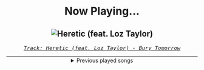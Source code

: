 <div align="center"> 
<h1>Now Playing...</h1>

![Heretic (feat. Loz Taylor)](https://i.scdn.co/image/ab67616d00001e024992ab275360f17274b7a867)
--
_<samp><a href="https://open.spotify.com/track/1lHqZm5MsAc7wZ7W95KcOe">Track: Heretic (feat. Loz Taylor) - Bury Tomorrow</a></samp>_

<div style="border: 1px #4B5054 solid"></div>
<details>
  <summary>
    Previous played songs
  </summary>
  <table>
    <thead>
      <tr>
        <th>
          Artist
        </th>
        <th>
          Song
        </th>
        <th>
          Link
        </th>
      </tr>
    </thead>
    <tbody>
      <tr><td>Bury Tomorrow</td><td>Heretic (feat. Loz Taylor)</td><td><a href="https://open.spotify.com/track/1lHqZm5MsAc7wZ7W95KcOe">https://open.spotify.com/track/1lHqZm5MsAc7wZ7W95KcOe</a></td></tr><tr><td>Cliff Lin</td><td>Dawn Awaits</td><td><a href="https://open.spotify.com/track/2j37hocc4qZ10RMpj8CSJ4">https://open.spotify.com/track/2j37hocc4qZ10RMpj8CSJ4</a></td></tr><tr><td>Daedric</td><td>Alchemy</td><td><a href="https://open.spotify.com/track/3fkA9mS8PFF7EDyBqnmL6s">https://open.spotify.com/track/3fkA9mS8PFF7EDyBqnmL6s</a></td></tr><tr><td>Void Chapter</td><td>Resist (feat. Celldweller) - Brian Skeel VIP</td><td><a href="https://open.spotify.com/track/5DaqEeeMXOHUPjXPQYegj5">https://open.spotify.com/track/5DaqEeeMXOHUPjXPQYegj5</a></td></tr><tr><td>The Anix</td><td>Cut Me</td><td><a href="https://open.spotify.com/track/6DjYHj96faeOB9pbls2cle">https://open.spotify.com/track/6DjYHj96faeOB9pbls2cle</a></td></tr><tr><td>Celldweller</td><td>The End of the World - The Anix Remix</td><td><a href="https://open.spotify.com/track/5Ez6VllJxyf9SWQyLDDTgj">https://open.spotify.com/track/5Ez6VllJxyf9SWQyLDDTgj</a></td></tr><tr><td>Oddko</td><td>D4TM - NeroArgento & The Silverblack Remix - Instrumental</td><td><a href="https://open.spotify.com/track/6y2CIOvl5ytGLSdg9zzGI2">https://open.spotify.com/track/6y2CIOvl5ytGLSdg9zzGI2</a></td></tr><tr><td>Daedric</td><td>Dawnbreaker</td><td><a href="https://open.spotify.com/track/4BmTh4pg7X6scg5SOtBLT4">https://open.spotify.com/track/4BmTh4pg7X6scg5SOtBLT4</a></td></tr><tr><td>Daedric</td><td>Dawnbreaker</td><td><a href="https://open.spotify.com/track/4BmTh4pg7X6scg5SOtBLT4">https://open.spotify.com/track/4BmTh4pg7X6scg5SOtBLT4</a></td></tr><tr><td>Celldweller</td><td>Jupiter</td><td><a href="https://open.spotify.com/track/3gwbdApbQbSDnXzR7nuH4C">https://open.spotify.com/track/3gwbdApbQbSDnXzR7nuH4C</a></td></tr><tr><td>Circle of Dust</td><td>Yurasuka - Blue Stahli Remix</td><td><a href="https://open.spotify.com/track/1wZpVfjxOEsanySSkswQHJ">https://open.spotify.com/track/1wZpVfjxOEsanySSkswQHJ</a></td></tr><tr><td>Fight The Fade</td><td>Scratching (feat. Daedric)</td><td><a href="https://open.spotify.com/track/222UaDfI2Iwqciv1aqXBHL">https://open.spotify.com/track/222UaDfI2Iwqciv1aqXBHL</a></td></tr><tr><td>Fury Weekend</td><td>Knightriders</td><td><a href="https://open.spotify.com/track/4YyG15mMNRqjYCH3S7aBw0">https://open.spotify.com/track/4YyG15mMNRqjYCH3S7aBw0</a></td></tr><tr><td>Sightless in Shadow</td><td>Diabolical Suitor</td><td><a href="https://open.spotify.com/track/5Jfz4UI8I5b1UOSjDaDJM2">https://open.spotify.com/track/5Jfz4UI8I5b1UOSjDaDJM2</a></td></tr><tr><td>Nitroverts</td><td>What's Going On</td><td><a href="https://open.spotify.com/track/7zBG4CRoc8ObsOjW1iRBwg">https://open.spotify.com/track/7zBG4CRoc8ObsOjW1iRBwg</a></td></tr><tr><td>Coping Method</td><td>Trauma</td><td><a href="https://open.spotify.com/track/2UAOcfhEzw7QHJ7SYC2lwm">https://open.spotify.com/track/2UAOcfhEzw7QHJ7SYC2lwm</a></td></tr><tr><td>Raizer</td><td>Fight To Infinity</td><td><a href="https://open.spotify.com/track/6gw6s2ZKsPqGdDn7Devco3">https://open.spotify.com/track/6gw6s2ZKsPqGdDn7Devco3</a></td></tr><tr><td>Daedric</td><td>Nirn</td><td><a href="https://open.spotify.com/track/39JZSFFfD8oZKSzSdLjHiD">https://open.spotify.com/track/39JZSFFfD8oZKSzSdLjHiD</a></td></tr><tr><td>Celldweller</td><td>The End of the World - HIGHSOCIETY Remix</td><td><a href="https://open.spotify.com/track/4jS765RvSN5ncmRaTRSy19">https://open.spotify.com/track/4jS765RvSN5ncmRaTRSy19</a></td></tr><tr><td>Nitroverts</td><td>Lockdown</td><td><a href="https://open.spotify.com/track/10rFQxcdJc6g6zN260pV3k">https://open.spotify.com/track/10rFQxcdJc6g6zN260pV3k</a></td></tr>
    </tbody>
  </table>
</details>

</div>
